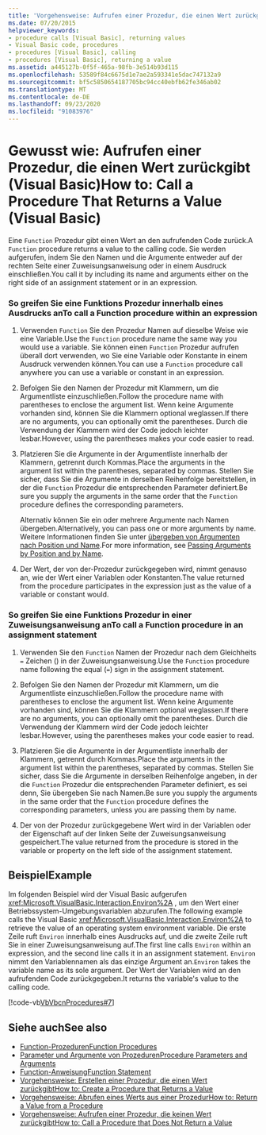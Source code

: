 ```yaml
---
title: 'Vorgehensweise: Aufrufen einer Prozedur, die einen Wert zurückgibt'
ms.date: 07/20/2015
helpviewer_keywords:
- procedure calls [Visual Basic], returning values
- Visual Basic code, procedures
- procedures [Visual Basic], calling
- procedures [Visual Basic], returning a value
ms.assetid: a445127b-0f5f-465a-98fb-3e514b93d115
ms.openlocfilehash: 53589f84c6675d1e7ae2a593341e5dac747132a9
ms.sourcegitcommit: bf5c5850654187705bc94cc40ebfb62fe346ab02
ms.translationtype: MT
ms.contentlocale: de-DE
ms.lasthandoff: 09/23/2020
ms.locfileid: "91083976"
---
```

# <a name="how-to-call-a-procedure-that-returns-a-value-visual-basic"></a><span data-ttu-id="4b804-102">Gewusst wie: Aufrufen einer Prozedur, die einen Wert zurückgibt (Visual Basic)</span><span class="sxs-lookup"><span data-stu-id="4b804-102">How to: Call a Procedure That Returns a Value (Visual Basic)</span></span>

<span data-ttu-id="4b804-103">Eine `Function` Prozedur gibt einen Wert an den aufrufenden Code zurück.</span><span class="sxs-lookup"><span data-stu-id="4b804-103">A `Function` procedure returns a value to the calling code.</span></span> <span data-ttu-id="4b804-104">Sie werden aufgerufen, indem Sie den Namen und die Argumente entweder auf der rechten Seite einer Zuweisungsanweisung oder in einem Ausdruck einschließen.</span><span class="sxs-lookup"><span data-stu-id="4b804-104">You call it by including its name and arguments either on the right side of an assignment statement or in an expression.</span></span>  
  
### <a name="to-call-a-function-procedure-within-an-expression"></a><span data-ttu-id="4b804-105">So greifen Sie eine Funktions Prozedur innerhalb eines Ausdrucks an</span><span class="sxs-lookup"><span data-stu-id="4b804-105">To call a Function procedure within an expression</span></span>  
  
1. <span data-ttu-id="4b804-106">Verwenden `Function` Sie den Prozedur Namen auf dieselbe Weise wie eine Variable.</span><span class="sxs-lookup"><span data-stu-id="4b804-106">Use the `Function` procedure name the same way you would use a variable.</span></span> <span data-ttu-id="4b804-107">Sie können einen `Function` Prozedur aufrufen überall dort verwenden, wo Sie eine Variable oder Konstante in einem Ausdruck verwenden können.</span><span class="sxs-lookup"><span data-stu-id="4b804-107">You can use a `Function` procedure call anywhere you can use a variable or constant in an expression.</span></span>  
  
2. <span data-ttu-id="4b804-108">Befolgen Sie den Namen der Prozedur mit Klammern, um die Argumentliste einzuschließen.</span><span class="sxs-lookup"><span data-stu-id="4b804-108">Follow the procedure name with parentheses to enclose the argument list.</span></span> <span data-ttu-id="4b804-109">Wenn keine Argumente vorhanden sind, können Sie die Klammern optional weglassen.</span><span class="sxs-lookup"><span data-stu-id="4b804-109">If there are no arguments, you can optionally omit the parentheses.</span></span> <span data-ttu-id="4b804-110">Durch die Verwendung der Klammern wird der Code jedoch leichter lesbar.</span><span class="sxs-lookup"><span data-stu-id="4b804-110">However, using the parentheses makes your code easier to read.</span></span>  
  
3. <span data-ttu-id="4b804-111">Platzieren Sie die Argumente in der Argumentliste innerhalb der Klammern, getrennt durch Kommas.</span><span class="sxs-lookup"><span data-stu-id="4b804-111">Place the arguments in the argument list within the parentheses, separated by commas.</span></span> <span data-ttu-id="4b804-112">Stellen Sie sicher, dass Sie die Argumente in derselben Reihenfolge bereitstellen, in der die `Function` Prozedur die entsprechenden Parameter definiert.</span><span class="sxs-lookup"><span data-stu-id="4b804-112">Be sure you supply the arguments in the same order that the `Function` procedure defines the corresponding parameters.</span></span>  
  
     <span data-ttu-id="4b804-113">Alternativ können Sie ein oder mehrere Argumente nach Namen übergeben.</span><span class="sxs-lookup"><span data-stu-id="4b804-113">Alternatively, you can pass one or more arguments by name.</span></span> <span data-ttu-id="4b804-114">Weitere Informationen finden Sie unter [übergeben von Argumenten nach Position und Name](./passing-arguments-by-position-and-by-name.md).</span><span class="sxs-lookup"><span data-stu-id="4b804-114">For more information, see [Passing Arguments by Position and by Name](./passing-arguments-by-position-and-by-name.md).</span></span>  
  
4. <span data-ttu-id="4b804-115">Der Wert, der von der-Prozedur zurückgegeben wird, nimmt genauso an, wie der Wert einer Variablen oder Konstanten.</span><span class="sxs-lookup"><span data-stu-id="4b804-115">The value returned from the procedure participates in the expression just as the value of a variable or constant would.</span></span>  
  
### <a name="to-call-a-function-procedure-in-an-assignment-statement"></a><span data-ttu-id="4b804-116">So greifen Sie eine Funktions Prozedur in einer Zuweisungsanweisung an</span><span class="sxs-lookup"><span data-stu-id="4b804-116">To call a Function procedure in an assignment statement</span></span>  
  
1. <span data-ttu-id="4b804-117">Verwenden Sie den `Function` Namen der Prozedur nach dem Gleichheits `=` Zeichen () in der Zuweisungsanweisung.</span><span class="sxs-lookup"><span data-stu-id="4b804-117">Use the `Function` procedure name following the equal (`=`) sign in the assignment statement.</span></span>  
  
2. <span data-ttu-id="4b804-118">Befolgen Sie den Namen der Prozedur mit Klammern, um die Argumentliste einzuschließen.</span><span class="sxs-lookup"><span data-stu-id="4b804-118">Follow the procedure name with parentheses to enclose the argument list.</span></span> <span data-ttu-id="4b804-119">Wenn keine Argumente vorhanden sind, können Sie die Klammern optional weglassen.</span><span class="sxs-lookup"><span data-stu-id="4b804-119">If there are no arguments, you can optionally omit the parentheses.</span></span> <span data-ttu-id="4b804-120">Durch die Verwendung der Klammern wird der Code jedoch leichter lesbar.</span><span class="sxs-lookup"><span data-stu-id="4b804-120">However, using the parentheses makes your code easier to read.</span></span>  
  
3. <span data-ttu-id="4b804-121">Platzieren Sie die Argumente in der Argumentliste innerhalb der Klammern, getrennt durch Kommas.</span><span class="sxs-lookup"><span data-stu-id="4b804-121">Place the arguments in the argument list within the parentheses, separated by commas.</span></span> <span data-ttu-id="4b804-122">Stellen Sie sicher, dass Sie die Argumente in derselben Reihenfolge angeben, in der die `Function` Prozedur die entsprechenden Parameter definiert, es sei denn, Sie übergeben Sie nach Namen.</span><span class="sxs-lookup"><span data-stu-id="4b804-122">Be sure you supply the arguments in the same order that the `Function` procedure defines the corresponding parameters, unless you are passing them by name.</span></span>  
  
4. <span data-ttu-id="4b804-123">Der von der Prozedur zurückgegebene Wert wird in der Variablen oder der Eigenschaft auf der linken Seite der Zuweisungsanweisung gespeichert.</span><span class="sxs-lookup"><span data-stu-id="4b804-123">The value returned from the procedure is stored in the variable or property on the left side of the assignment statement.</span></span>  
  
## <a name="example"></a><span data-ttu-id="4b804-124">Beispiel</span><span class="sxs-lookup"><span data-stu-id="4b804-124">Example</span></span>  

 <span data-ttu-id="4b804-125">Im folgenden Beispiel wird der Visual Basic aufgerufen <xref:Microsoft.VisualBasic.Interaction.Environ%2A> , um den Wert einer Betriebssystem-Umgebungsvariablen abzurufen.</span><span class="sxs-lookup"><span data-stu-id="4b804-125">The following example calls the Visual Basic <xref:Microsoft.VisualBasic.Interaction.Environ%2A> to retrieve the value of an operating system environment variable.</span></span> <span data-ttu-id="4b804-126">Die erste Zeile ruft `Environ` innerhalb eines Ausdrucks auf, und die zweite Zeile ruft Sie in einer Zuweisungsanweisung auf.</span><span class="sxs-lookup"><span data-stu-id="4b804-126">The first line calls `Environ` within an expression, and the second line calls it in an assignment statement.</span></span> <span data-ttu-id="4b804-127">`Environ` nimmt den Variablennamen als das einzige Argument an.</span><span class="sxs-lookup"><span data-stu-id="4b804-127">`Environ` takes the variable name as its sole argument.</span></span> <span data-ttu-id="4b804-128">Der Wert der Variablen wird an den aufrufenden Code zurückgegeben.</span><span class="sxs-lookup"><span data-stu-id="4b804-128">It returns the variable's value to the calling code.</span></span>  
  
 [!code-vb[VbVbcnProcedures#7](~/samples/snippets/visualbasic/VS_Snippets_VBCSharp/VbVbcnProcedures/VB/Class1.vb#7)]  
  
## <a name="see-also"></a><span data-ttu-id="4b804-129">Siehe auch</span><span class="sxs-lookup"><span data-stu-id="4b804-129">See also</span></span>

- [<span data-ttu-id="4b804-130">Function-Prozeduren</span><span class="sxs-lookup"><span data-stu-id="4b804-130">Function Procedures</span></span>](./function-procedures.md)
- [<span data-ttu-id="4b804-131">Parameter und Argumente von Prozeduren</span><span class="sxs-lookup"><span data-stu-id="4b804-131">Procedure Parameters and Arguments</span></span>](./procedure-parameters-and-arguments.md)
- [<span data-ttu-id="4b804-132">Function-Anweisung</span><span class="sxs-lookup"><span data-stu-id="4b804-132">Function Statement</span></span>](../../../language-reference/statements/function-statement.md)
- [<span data-ttu-id="4b804-133">Vorgehensweise: Erstellen einer Prozedur, die einen Wert zurückgibt</span><span class="sxs-lookup"><span data-stu-id="4b804-133">How to: Create a Procedure that Returns a Value</span></span>](./how-to-create-a-procedure-that-returns-a-value.md)
- [<span data-ttu-id="4b804-134">Vorgehensweise: Abrufen eines Werts aus einer Prozedur</span><span class="sxs-lookup"><span data-stu-id="4b804-134">How to: Return a Value from a Procedure</span></span>](./how-to-return-a-value-from-a-procedure.md)
- [<span data-ttu-id="4b804-135">Vorgehensweise: Aufrufen einer Prozedur, die keinen Wert zurückgibt</span><span class="sxs-lookup"><span data-stu-id="4b804-135">How to: Call a Procedure that Does Not Return a Value</span></span>](./how-to-call-a-procedure-that-does-not-return-a-value.md)
